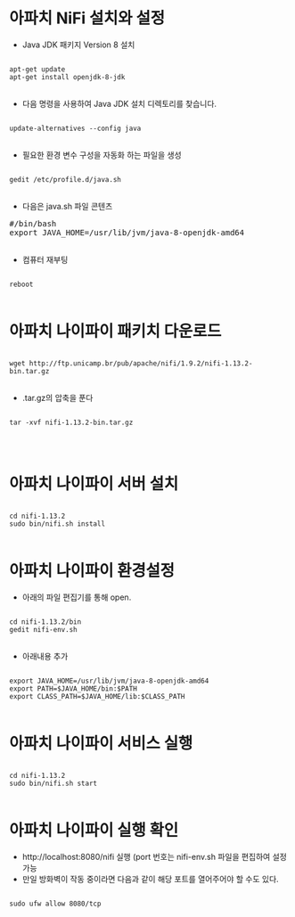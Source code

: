 # 아파치 NiFi 설치와 설정
- Java JDK 패키지 Version 8 설치
<pre>
<code>
apt-get update
apt-get install openjdk-8-jdk
</code>
</pre>

- 다음 명령을 사용하여 Java JDK 설치 디렉토리를 찾습니다.
<pre>
<code>
update-alternatives --config java
</code>
</pre>

- 필요한 환경 변수 구성을 자동화 하는 파일을 생성
<pre>
<code>
gedit /etc/profile.d/java.sh
</code>
</pre>
- 다음은 java.sh 파일 콘텐츠
<pre>
#/bin/bash
export JAVA_HOME=/usr/lib/jvm/java-8-openjdk-amd64
</code>
</pre>
- 컴퓨터 재부팅
<pre>
<code>
reboot
</code>
</pre>

# 아파치 나이파이 패키치 다운로드
<pre>
<code>
wget http://ftp.unicamp.br/pub/apache/nifi/1.9.2/nifi-1.13.2-bin.tar.gz
</code>
</pre>
- .tar.gz의 압축을 푼다
<pre>
<code>
tar -xvf nifi-1.13.2-bin.tar.gz
</pre>
</code>


# 아파치 나이파이 서버 설치
<pre>
<code>
cd nifi-1.13.2
sudo bin/nifi.sh install
</code>
</pre>

# 아파치 나이파이 환경설정
- 아래의 파일 편집기를 통해 open.
<pre>
<code>
cd nifi-1.13.2/bin
gedit nifi-env.sh
</code>
</pre>
- 아래내용 추가
<pre>
<code>
export JAVA_HOME=/usr/lib/jvm/java-8-openjdk-amd64
export PATH=$JAVA_HOME/bin:$PATH
export CLASS_PATH=$JAVA_HOME/lib:$CLASS_PATH
</code>
</pre>

# 아파치 나이파이 서비스 실행
<pre>
<code>
cd nifi-1.13.2
sudo bin/nifi.sh start
</code>
</pre>

# 아파치 나이파이 실행 확인
- http://localhost:8080/nifi 실행 (port 번호는 nifi-env.sh 파일을 편집하여 설정가능
- 만일 방화벽이 작동 중이라면 다음과 같이 해당 포트를 열어주어야 할 수도 있다.
<pre>
<code>
sudo ufw allow 8080/tcp
</code>
</pre>



